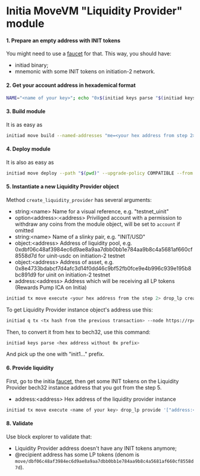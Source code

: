 # Initia MoveVM "Liquidity Provider" module

#### 1. Prepare an empty address with INIT tokens

You might need to use a [faucet](https://faucet.testnet.initia.xyz/) for that.
This way, you should have:

- initiad binary;
- mnemonic with some INIT tokens on initiation-2 network.

#### 2. Get your account address in hexademical format

```bash
NAME="<name of your key>"; echo "0x$(initiad keys parse "$(initiad keys show "$NAME" --output json | jq -r '.address')" --output json | jq -r '.bytes' | tr '[:upper:]' '[:lower:]')"
```

#### 3. Build module

It is as easy as

```bash
initiad move build --named-addresses "me=<your hex address from step 2>"
```

#### 4. Deploy module

It is also as easy as

```bash
initiad move deploy --path "$(pwd)" --upgrade-policy COMPATIBLE --from <name of your key> --gas auto --gas-adjustment 1.5 --gas-prices 0.025uinit --node https://rpc.initiation-2.initia.xyz:443 --chain-id initiation-2
```

#### 5. Instantiate a new Liquidity Provider object

Method `create_liquidity_provider` has several arguments:

- string:\<name\> Name for a visual reference, e.g. "testnet_uinit"
- option\<address\>:\<address\> Priviliged account with a permission to withdraw any coins from the module object, will be set to `account` if omitted
- string:\<name\> Name of a slinky pair, e.g. "INIT/USD"
- object:\<address\> Address of liquidity pool, e.g. 0xdbf06c48af3984ec6d9ae8a9aa7dbb0bb1e784aa9b8c4a5681af660cf8558d7d for uinit-usdc on initiation-2 testnet
- object:\<address\> Address of asset, e.g. 0x8e4733bdabcf7d4afc3d14f0dd46c9bf52fb0fce9e4b996c939e195b8bc891d9 for uinit on initiation-2 testnet
- address:\<address\> Address which will be receiving all LP tokens (Rewards Pump ICA on Initia)

```bash
initiad tx move execute <your hex address from the step 2> drop_lp create_liquidity_provider --args '["string:<name>", "option<address>:null", "string:INIT/USD", "object:<lp_metadata_address>", "object:<input_token_address>", "address:<lp_recepient>"]' --from <name of your key> --node https://rpc.initiation-2.initia.xyz:443 --chain-id initiation-2 --gas auto --gas-adjustment 1.5 --gas-prices 0.025uinit
```

To get Liquidity Provider instance object's address use this:

```bash
initiad q tx <tx hash from the previous transaction> --node https://rpc.initiation-2.initia.xyz:443 -o j | jq '.events[] | select(.attributes[].value | contains("CreateLiquidityProviderEvent")) | .attributes[] | select(.key == "data").value | fromjson.lp_address' | sed 's/\"//g'
```

Then, to convert it from hex to bech32, use this command:

```bash
initiad keys parse <hex address without 0x prefix>
```

And pick up the one with "init1..." prefix.

#### 6. Provide liquidity

First, go to the initia [faucet](https://faucet.testnet.initia.xyz/),
then get some INIT tokens on the Liquidity Provider bech32 instance address that you got from the step 5.

- address:\<address\> Hex address of the liquidity provider instance

```bash
initiad tx move execute <name of your key> drop_lp provide '["address:<hex_lp_address>"]' --from <name of your key> --gas auto --gas-adjustment 1.5 --gas-prices 0.025uinit --node https://rpc.initiation-2.initia.xyz:443 --chain-id initiation-2
```

#### 8. Validate

Use block explorer to validate that:

- Liquidity Provider address doesn't have any INIT tokens anymore;
- @recipient address has some LP tokens (denom is
  `move/dbf06c48af3984ec6d9ae8a9aa7dbb0bb1e784aa9b8c4a5681af660cf8558d7d`).
